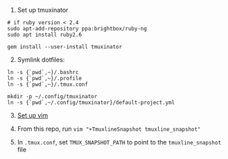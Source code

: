 1. Set up tmuxinator

```
# if ruby version < 2.4
sudo apt-add-repository ppa:brightbox/ruby-ng
sudo apt install ruby2.6

gem install --user-install tmuxinator
```

2. Symlink dotfiles:

```
ln -s {`pwd`,~}/.bashrc
ln -s {`pwd`,~}/.profile
ln -s {`pwd`,~}/.tmux.conf

mkdir -p ~/.config/tmuxinator
ln -s {`pwd`,~/.config/tmuxinator}/default-project.yml
```

3. [Set up vim](https://github.com/f-jiang/vim-config)

4. From this repo, run `vim "+TmuxlineSnapshot tmuxline_snapshot"`

5. In `.tmux.conf`, set `TMUX_SNAPSHOT_PATH` to point to the `tmuxline_snapshot` file
